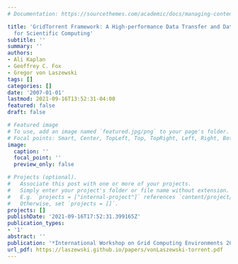 ```yaml
---
# Documentation: https://sourcethemes.com/academic/docs/managing-content/

title: 'GridTorrent Framework: A High-performance Data Transfer and Data Sharing Framework
  for Scientific Computing'
subtitle: ''
summary: ''
authors:
- Ali Kaplan
- Geoffrey C. Fox
- Gregor von Laszewski
tags: []
categories: []
date: '2007-01-01'
lastmod: 2021-09-16T13:52:31-04:00
featured: false
draft: false

# Featured image
# To use, add an image named `featured.jpg/png` to your page's folder.
# Focal points: Smart, Center, TopLeft, Top, TopRight, Left, Right, BottomLeft, Bottom, BottomRight.
image:
  caption: ''
  focal_point: ''
  preview_only: false

# Projects (optional).
#   Associate this post with one or more of your projects.
#   Simply enter your project's folder or file name without extension.
#   E.g. `projects = ["internal-project"]` references `content/project/deep-learning/index.md`.
#   Otherwise, set `projects = []`.
projects: []
publishDate: '2021-09-16T17:52:31.399165Z'
publication_types:
- '1'
abstract: ''
publication: '*International Workshop on Grid Computing Environments 2007 (GCE07)*'
url_pdf: https://laszewski.github.io/papers/vonLaszewski-torrent.pdf
---
```

